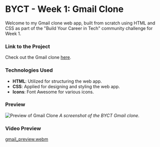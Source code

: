 # BYCT - Week 1: Gmail Clone

Welcome to my Gmail clone web app, built from scratch using HTML and CSS as part of the "Build Your Career in Tech" community challenge for Week 1.

### Link to the Project

Check out the Gmail clone [here](https://byctgmailclone.netlify.app/).

### Technologies Used

- **HTML**: Utilized for structuring the web app.
- **CSS**: Applied for designing and styling the web app.
- **Icons**: Font Awesome for various icons.

### Preview

![Preview of Gmail Clone](https://byctgmailclone.netlify.app/image.png)
*A screenshot of the BYCT Gmail clone.*

### Video Preview

[gmail_preview.webm](https://github.com/user-attachments/assets/1949f8b4-e97f-4ded-ad65-6ba489b1da65)


